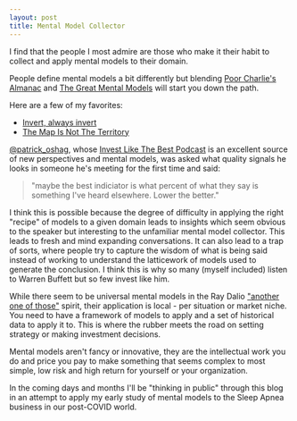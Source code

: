```yaml
---
layout: post
title: Mental Model Collector
---
```


I find that the people I most admire are those who make it their habit to collect and apply mental models to their domain.

People define mental models a bit differently but blending [Poor Charlie's Almanac](https://www.poorcharliesalmanack.com/) and [The Great Mental Models](https://www.audible.com/pd/The-Great-Mental-Models-Audiobook/B07P7XYQK1) will start you down the path. 

Here are a few of my favorites:

* [Invert, always invert](https://seekingalpha.com/article/4040474-invert-always-invert)
* [The Map Is Not The Territory](https://fs.blog/2015/11/map-and-territory/)

[@patrick_oshag](https://twitter.com/patrick_oshag), whose [Invest Like The Best Podcast](http://investorfieldguide.com/podcast/) is an excellent source of new perspectives and mental models, was asked what quality signals he looks in someone he's meeting for the first time and said:

> "maybe the best indiciator is what percent of what they say is something I've heard elsewhere. Lower the better." 

I think this is possible because the degree of difficulty in applying the right "recipe" of models to a given domain leads to insights which seem obvious to the speaker but interesting to the unfamiliar mental model collector. This leads to fresh and mind expanding conversations. It can also lead to a trap of sorts, where people try to capture the wisdom of what is being said instead of working to understand the latticework of models used to generate the conclusion. I think this is why so many (myself included) listen to Warren Buffett but so few invest like him.  

While there seem to be universal mental models in the Ray Dalio ["another one of those"](https://www.linkedin.com/pulse/life-principle-59-use-principles-ray-dalio/) spirit, their application is local - per situation or market niche. You need to have a framework of models to apply and a set of historical data to apply it to. This is where the rubber meets the road on setting strategy or making investment decisions. 

Mental models aren't fancy or innovative, they are the intellectual work you do and price you pay to make something that seems complex to most simple, low risk and high return for yourself or your organization. 

In the coming days and months I'll be "thinking in public" through this blog in an attempt to apply my early study of mental models to the Sleep Apnea business in our post-COVID world. 